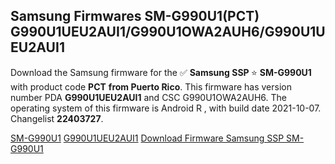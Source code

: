 <h2>Samsung Firmwares SM-G990U1(PCT) G990U1UEU2AUI1/G990U1OWA2AUH6/G990U1UEU2AUI1</h2>
Download the Samsung firmware for the ✅ <strong>Samsung SSP </strong> ⭐ <strong>SM-G990U1</strong> with product code <strong>PCT</strong> <strong> from Puerto Rico</strong>. This firmware has version number PDA <strong>G990U1UEU2AUI1</strong> and CSC G990U1OWA2AUH6. The operating system of this firmware is Android R , with build date 2021-10-07. Changelist <strong>22403727</strong>.


[SM-G990U1](https://samfirm.shop/samsung/model/SM-G990U1)
[G990U1UEU2AUI1](https://samfirm.shop/samsung/pda/G990U1UEU2AUI1)
[Download Firmware Samsung SSP SM-G990U1](https://samfirm.shop/samsung/firmware/463150)
